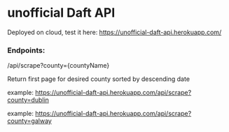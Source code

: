 # unofficial Daft API

Deployed on cloud, test it here: https://unofficial-daft-api.herokuapp.com/

### Endpoints:
/api/scrape?county={countyName}

Return first page for desired county sorted by descending date

example: https://unofficial-daft-api.herokuapp.com/api/scrape?county=dublin

example: https://unofficial-daft-api.herokuapp.com/api/scrape?county=galway

